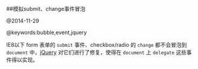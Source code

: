 ##模拟submit、change事件冒泡

@2014-11-29

@keywords:bubble,event,jquery

IE8以下 form 表单的 `submit` 事件、checkbox/radio 的 `change` 都不会冒泡到 `document` 中，[jQuery](http://jquery.com/) 对它们进行了修复，使得在 `document` 上 `delegate` 这些事件得以实现。